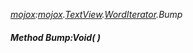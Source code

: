 _[mojox](../../modules/mojox/mojox-module.md):[mojox](../../modules/mojox/mojox-module.md).[TextView](../../modules/mojox/mojox-textview.md).[WordIterator](../../modules/mojox/mojox-textview-worditerator.md).Bump_
##### Method Bump:Void(  )
